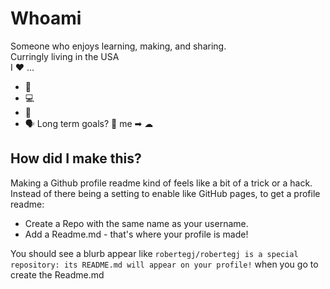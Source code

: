 # Whoami
Someone who enjoys learning, making, and sharing.  
Curringly living in the USA  
I ❤️ ...
- 🎸
- 💻
- 🦜
- 🗣
Long term goals? 💾 me ➡ ☁ 

## How did I make this?
Making a Github profile readme kind of feels like a bit of a trick or a hack.  
Instead of there being a setting to enable like GitHub pages, to get a profile readme:  
- Create a Repo with the same name as your username.   
- Add a Readme.md - that's where your profile is made!  

You should see a blurb appear like `robertegj/robertegj is a special repository: its README.md will appear on your profile!` when you go to create the Readme.md  
